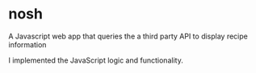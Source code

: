 # nosh
A Javascript web app that queries the a third party API to display recipe information

I implemented the JavaScript logic and functionality.
